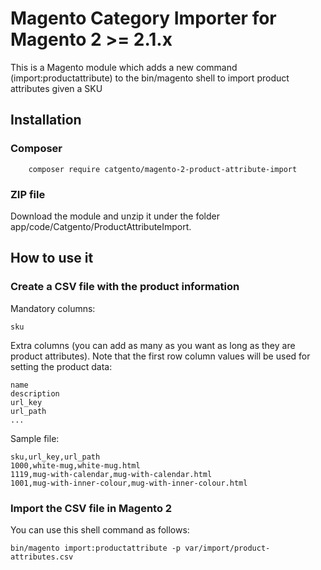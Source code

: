 # Magento Category Importer for Magento 2 >= 2.1.x

This is a Magento module which adds a new command (import:productattribute) to the bin/magento shell to import product attributes given a SKU

## Installation
### Composer
```
    composer require catgento/magento-2-product-attribute-import
```
### ZIP file
Download the module and unzip it under the folder app/code/Catgento/ProductAttributeImport.  

## How to use it

### Create a CSV file with the product information

Mandatory columns:

```
sku
```

Extra columns (you can add as many as you want as long as they are product attributes). Note that the first row column values will be used for setting the product data:

```
name
description
url_key
url_path
...
```

Sample file:
```
sku,url_key,url_path
1000,white-mug,white-mug.html
1119,mug-with-calendar,mug-with-calendar.html
1001,mug-with-inner-colour,mug-with-inner-colour.html
```


### Import the CSV file in Magento 2

You can use this shell command as follows:

```
bin/magento import:productattribute -p var/import/product-attributes.csv 	
```
